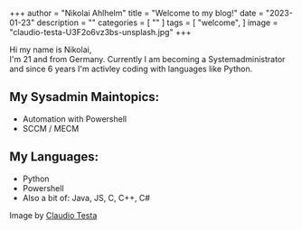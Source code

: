 +++
author = "Nikolai Ahlhelm"
title = "Welcome to my blog!"
date = "2023-01-23"
description = ""
categories = [
    ""
]
tags = [
    "welcome",
]
image = "claudio-testa-U3F2o6vz3bs-unsplash.jpg"
+++

Hi my name is Nikolai,  
I'm 21 and from Germany. Currently I am becoming a Systemadministrator and since 6 years I'm activley coding with languages like Python.


## My Sysadmin Maintopics:
- Automation with Powershell
- SCCM / MECM

## My Languages:
- Python
- Powershell
- Also a bit of: Java, JS, C, C++, C#

Image by [Claudio Testa](https://unsplash.com/de/Fotos/U3F2o6vz3bs?utm_source=unsplash&utm_medium=referral&utm_content=creditShareLink)
